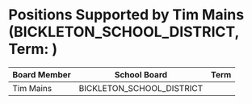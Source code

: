 # Positions Supported by Tim Mains (BICKLETON_SCHOOL_DISTRICT, Term: )

| Board Member | School Board | Term |
|--------------|--------------|------|
| Tim Mains | BICKLETON_SCHOOL_DISTRICT |  |

